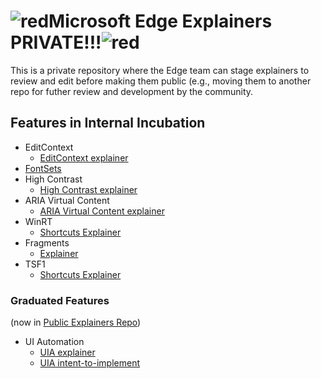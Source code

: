 # ![red](https://placehold.it/50/f03c15/000000?text=+)Microsoft Edge Explainers PRIVATE!!!![red](https://placehold.it/50/f03c15/000000?text=+)

This is a private repository where the Edge team can stage explainers to review and edit before making them public (e.g., moving them to another repo for futher review and development by the community.

## Features in Internal Incubation

* EditContext
  * [EditContext explainer](EditContext/explainer.md)
* [FontSets](FontSets/explainer.md)
* High Contrast
  * [High Contrast explainer](HighContrast/explainer.md)
* ARIA Virtual Content
  * [ARIA Virtual Content explainer](VirtualContent/explainer.md)
* WinRT
  * [Shortcuts Explainer](WinRT/shortcuts/explainer.md)
* Fragments
  * [Explainer](Fragments/explainer.md)
* TSF1
  * [Shortcuts Explainer](TSF1/explainer.md)


### Graduated Features 
(now in [Public Explainers Repo](https://github.com/MicrosoftEdge/MSEdgeExplainers))

* UI Automation
  * [UIA explainer](UIA/explainer.md)
  * [UIA intent-to-implement](UIA/i2i.md)
